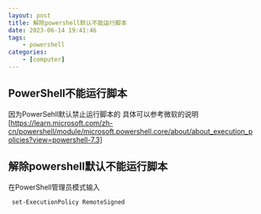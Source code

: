 ```yaml
---
layout: post
title: 解除powershell默认不能运行脚本
date: 2023-06-14 19:41:46
tags:
    - powershell
categories:
    - [computer]
---
```



## PowerShell不能运行脚本

因为PowerSehll默认禁止运行脚本的
具体可以参考微软的说明[https://learn.microsoft.com/zh-cn/powershell/module/microsoft.powershell.core/about/about_execution_policies?view=powershell-7.3]

## 解除powershell默认不能运行脚本

在PowerShell管理员模式输入

```shell
 set-ExecutionPolicy RemoteSigned
```
